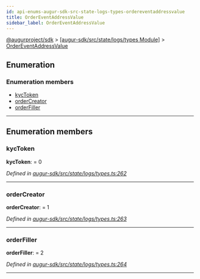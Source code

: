 ```yaml
---
id: api-enums-augur-sdk-src-state-logs-types-ordereventaddressvalue
title: OrderEventAddressValue
sidebar_label: OrderEventAddressValue
---
```


[@augurproject/sdk](api-readme.md) > [[augur-sdk/src/state/logs/types Module]](api-modules-augur-sdk-src-state-logs-types-module.md) > [OrderEventAddressValue](api-enums-augur-sdk-src-state-logs-types-ordereventaddressvalue.md)

## Enumeration

### Enumeration members

* [kycToken](api-enums-augur-sdk-src-state-logs-types-ordereventaddressvalue.md#kyctoken)
* [orderCreator](api-enums-augur-sdk-src-state-logs-types-ordereventaddressvalue.md#ordercreator)
* [orderFiller](api-enums-augur-sdk-src-state-logs-types-ordereventaddressvalue.md#orderfiller)

---

## Enumeration members

<a id="kyctoken"></a>

###  kycToken

**kycToken**:  = 0

*Defined in [augur-sdk/src/state/logs/types.ts:262](https://github.com/AugurProject/augur/blob/3727cd4ec9/packages/augur-sdk/src/state/logs/types.ts#L262)*

___
<a id="ordercreator"></a>

###  orderCreator

**orderCreator**:  = 1

*Defined in [augur-sdk/src/state/logs/types.ts:263](https://github.com/AugurProject/augur/blob/3727cd4ec9/packages/augur-sdk/src/state/logs/types.ts#L263)*

___
<a id="orderfiller"></a>

###  orderFiller

**orderFiller**:  = 2

*Defined in [augur-sdk/src/state/logs/types.ts:264](https://github.com/AugurProject/augur/blob/3727cd4ec9/packages/augur-sdk/src/state/logs/types.ts#L264)*

___

